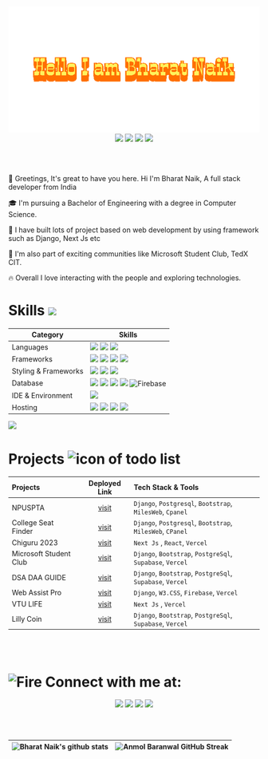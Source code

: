 <div align="center">
    <img src="img/giphy.gif">
</div>

<div align="center">
    <a href="https://www.linkedin.com/in/bharatnaik/"><img src="https://img.shields.io/badge/LinkedIn-d5d5d5?style=for-the-badge&logo=linkedin&logoColor=0A0209"/></a>
    <a href="mailto:bharat.anaik2003@gmail.com"><img src="https://img.shields.io/badge/Gmail-d5d5d5?style=for-the-badge&logo=gmail&logoColor=0A0209" /></a>
    <a href="https://www.hackerrank.com/profile/BharatNaik"><img src="https://img.shields.io/badge/HackerRank-d5d5d5?style=for-the-badge&logo=hackerrank&logoColor=0A0209"/></a> 
    <a href="https://auth.geeksforgeeks.org/user/bharatnaik"><img src="https://img.shields.io/badge/GeeksforGeeks-d5d5d5?style=for-the-badge&logo=geeksforgeeks&logoColor=0A0209"/></a> 
</div>

<br><br>

👋 Greetings, It's great to have you here. Hi I'm Bharat Naik, A full stack developer from India

🎓 I'm pursuing a Bachelor of Engineering with a degree in Computer Science.

🚀 I have built lots of project based on web development by using framework such as Django, Next Js etc

🎊  I'm also part of exciting communities like Microsoft Student Club, TedX CIT.

🔥 Overall I love interacting with the people and exploring technologies.


# Skills <img src='https://user-images.githubusercontent.com/74038190/206662607-d9e7591e-bbf9-42f9-9386-29efc927bc16.gif' width="40"> 

| Category | Skills |
| --- | --- |
| Languages |  <img src="https://img.shields.io/badge/python-3670A0?style=for-the-badge&logo=python&logoColor=ffdd54"/> <img src="https://img.shields.io/badge/JavaScript-323330?style=for-the-badge&logo=javascript&logoColor=F7DF1E"/>  <img src="https://img.shields.io/badge/HTML5-E34F26?style=for-the-badge&logo=html5&logoColor=white" />|
| Frameworks| <img src="https://img.shields.io/badge/django-000000?style=for-the-badge&logo=django&logoColor=green"/>  <img src="https://img.shields.io/badge/next.js-000000?style=for-the-badge&logo=nextdotjs&logoColor=white"/> <img src="https://img.shields.io/badge/React-20232A?style=for-the-badge&logo=react&logoColor=61DAFB"/> <img src="https://img.shields.io/badge/svelte-E34F26?style=for-the-badge&logo=svelte&logoColor=white"/> | 
| Styling & Frameworks | <img src="https://img.shields.io/badge/CSS3-1572B6?style=for-the-badge&logo=css3&logoColor=white" />  <img src="https://img.shields.io/badge/Bootstrap-563D7C?style=for-the-badge&logo=bootstrap&logoColor=white" > <img src="https://img.shields.io/badge/w3.css-339933?style=for-the-badge">
| Database | <img src="https://img.shields.io/badge/Postgresql-00094B?style=for-the-badge&logo=postgresql&logoColor=white"/> <img src="https://img.shields.io/badge/Oracle-F80000?style=for-the-badge&logo=oracle&logoColor=black" /> <img src="https://img.shields.io/badge/sqlite3-880000?style=for-the-badge&logo=sqlite&logoColor=white" /> <img src="https://img.shields.io/badge/MySQL-005C84?style=for-the-badge&logo=mysql&logoColor=white"/> ![Firebase](https://img.shields.io/badge/Firebase-fff?style=for-the-badge&logo=Firebase&logoColor=FFA^11)|
| IDE & Environment | <img src="https://img.shields.io/badge/VSCode-0078D4?style=for-the-badge&logo=visual%20studio%20code&logoColor=white" />  |
| Hosting         | <img src="https://img.shields.io/badge/Vercel-000000?style=for-the-badge&logo=vercel&logoColor=white"/> <img src="https://img.shields.io/badge/MilesWeb-0000FF?style=for-the-badge"/> <img src="https://img.shields.io/badge/Heroku-430098?style=for-the-badge&logo=heroku&logoColor=white"/> <img src="https://img.shields.io/badge/CPanel-FF6C2C?style=for-the-badge"> |

<img src="https://www.animatedimages.org/data/media/562/animated-line-image-0184.gif" width="1920" />

# Projects <img src="https://user-images.githubusercontent.com/74038190/221857969-f37e1717-1470-4fe4-abb5-88b334cf64ea.png" alt="icon of todo list" width="40" />

| Projects | Deployed Link |  Tech Stack & Tools |
|:---------|:-------------:|:-------------------|
| NPUSPTA | [visit](https://npuspta.org/) | `Django`, `Postgresql`, `Bootstrap`, `MilesWeb`, `Cpanel` | 
| College Seat Finder | [visit](https://collegeseatfinder.com/) | `Django`, `Postgresql`, `Bootstrap`, `MilesWeb`, `CPanel` |
| Chiguru 2023 | [visit](https://chiguruci.tech/) | `Next Js` , `React`, `Vercel`|
| Microsoft Student Club | [visit](https://msclub-ci.tech/) | `Django`, `Bootstrap`, `PostgreSql`, `Supabase`, `Vercel` |
| DSA DAA GUIDE | [visit](https://dsa-daa-guide.vercel.app/) | `Django`, `Bootstrap`, `PostgreSql`, `Supabase`, `Vercel` |
| Web Assist Pro | [visit](https://web-assist.vercel.app/) | `Django`, `W3.CSS`, `Firebase`, `Vercel` |
| VTU LIFE | [visit](https://www.vtulife.in/) | `Next Js` , `Vercel` |
| Lilly Coin  | [visit](https://lilly-coin.vercel.app/) | `Django`, `Bootstrap`, `PostgreSql`, `Supabase`, `Vercel` |


<br>
<br>

# <img src="https://user-images.githubusercontent.com/74038190/216122041-518ac897-8d92-4c6b-9b3f-ca01dcaf38ee.png" alt="Fire" width="40" />  Connect with me at: 
<div align="center">
    <a href="https://www.hackerrank.com/profile/BharatNaik"><img src="https://img.shields.io/badge/HackerRank-d5d5d5?style=for-the-badge&logo=hackerrank&logoColor=0A0209"/></a> 
    <a href="https://auth.geeksforgeeks.org/user/bharatnaik"><img src="https://img.shields.io/badge/GeeksforGeeks-d5d5d5?style=for-the-badge&logo=geeksforgeeks&logoColor=0A0209"/></a> 
    <a href="https://www.linkedin.com/in/bharatnaik/"><img src="https://img.shields.io/badge/LinkedIn-d5d5d5?style=for-the-badge&logo=linkedin&logoColor=0A0209"/></a>
    <a href="mailto:bharat.anaik2003@gmail.com"><img src="https://img.shields.io/badge/Gmail-d5d5d5?style=for-the-badge&logo=gmail&logoColor=0A0209" /></a>
</div>


<br><br>


| ![Bharat Naik's github stats](https://github-readme-stats.vercel.app/api?username=bharatanaik\&rank_icon=percentile&show_icons=true&theme=tokyonight&show=reviews&bg_color=fff&title_color=0a1931&icon_color=0a1931&text_color=0A0209&border_color=0A0209&border_radius=8) | ![Anmol Baranwal GitHub Streak](https://github-readme-streak-stats.herokuapp.com/?user=bharatanaik&theme=tokyonight&theme=icegray&border_radius=8) |
| -- | -- |
